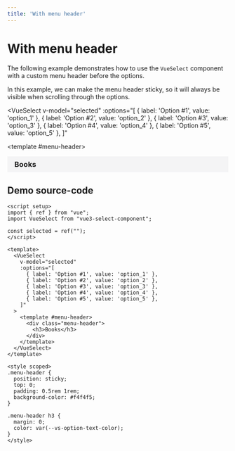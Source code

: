 ```yaml
---
title: 'With menu header'
---
```


# With menu header

The following example demonstrates how to use the `VueSelect` component with a custom menu header before the options.

In this example, we can make the menu header sticky, so it will always be visible when scrolling through the options.

<script setup>
import { ref } from "vue";

import VueSelect from "../../src";

const selected = ref("");
</script>

<VueSelect
  v-model="selected"
  :options="[
    { label: 'Option #1', value: 'option_1' },
    { label: 'Option #2', value: 'option_2' },
    { label: 'Option #3', value: 'option_3' },
    { label: 'Option #4', value: 'option_4' },
    { label: 'Option #5', value: 'option_5' },
  ]"
>
  <template #menu-header>
    <div class="menu-header">
      <h3>Books</h3>
    </div>
  </template>
</VueSelect>

<style scoped>
.menu-header {
  position: sticky;
  top: 0;
  padding: 0.5rem 1rem;
  background-color: #f4f4f5;
}

.menu-header h3 {
  margin: 0;
  color: var(--vs-option-text-color);
}
</style>

## Demo source-code

```vue
<script setup>
import { ref } from "vue";
import VueSelect from "vue3-select-component";

const selected = ref("");
</script>

<template>
  <VueSelect
    v-model="selected"
    :options="[
      { label: 'Option #1', value: 'option_1' },
      { label: 'Option #2', value: 'option_2' },
      { label: 'Option #3', value: 'option_3' },
      { label: 'Option #4', value: 'option_4' },
      { label: 'Option #5', value: 'option_5' },
    ]"
  >
    <template #menu-header>
      <div class="menu-header">
        <h3>Books</h3>
      </div>
    </template>
  </VueSelect>
</template>

<style scoped>
.menu-header {
  position: sticky;
  top: 0;
  padding: 0.5rem 1rem;
  background-color: #f4f4f5;
}

.menu-header h3 {
  margin: 0;
  color: var(--vs-option-text-color);
}
</style>
```
